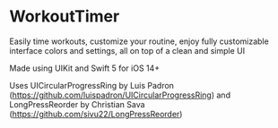# WorkoutTimer

Easily time workouts, customize your routine, enjoy fully customizable interface colors and settings, all on top of a clean and simple UI 

Made using UIKit and Swift 5 for iOS 14+

Uses UICircularProgressRing by Luis Padron (https://github.com/luispadron/UICircularProgressRing) and LongPressReorder by Christian Sava (https://github.com/sivu22/LongPressReorder)

